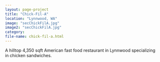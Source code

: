 ```yaml
---
layout: page-project
title: "Chick-Fil-A"
location: "Lynnwood, WA"
image: "secChickFilA.jpg"
image2: "secChickFilA.jpg"
category:
file-name: chick-fil-a.html
---
```


A hilltop 4,350 sqft American fast food restaurant in Lynnwood specializing in chicken sandwiches. 
